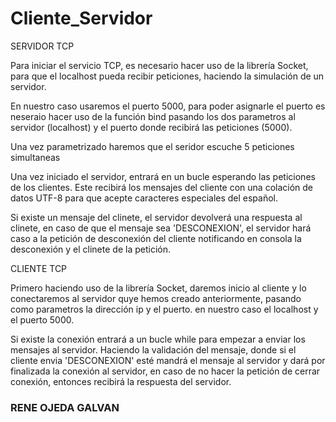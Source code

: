 # Cliente_Servidor


SERVIDOR TCP

Para iniciar el servicio TCP, es necesario hacer uso de la librería Socket, 
para que el localhost pueda recibir peticiones, haciendo la simulación de un servidor.

En nuestro caso usaremos el puerto 5000, para poder asignarle el puerto es neseraio hacer uso de la función bind pasando los dos parametros 
al servidor (localhost) y el puerto donde recibirá las peticiones (5000).

Una vez parametrizado haremos que el seridor escuche 5 peticiones simultaneas

Una vez iniciado el servidor, entrará en un bucle esperando las peticiones de los clientes.
Este recibirá los mensajes del cliente con una colación de datos UTF-8 para que acepte caracteres especiales del español.

Si existe un mensaje del clinete, el servidor devolverá una respuesta al clinete,
en caso de que el mensaje sea 'DESCONEXION', el servidor hará caso a la petición de desconexión del cliente notificando en consola la desconexión y 
el clinete de la petición.


CLIENTE TCP

Primero haciendo uso de la librería Socket, daremos inicio al cliente y lo conectaremos al servidor quye hemos creado anteriormente, pasando como parametros la dirección ip y el puerto.
en nuestro caso el localhost y el puerto 5000.

Si existe la conexión entrará a un bucle while para empezar a enviar los mensajes al servidor.
Haciendo la validación del mensaje, donde si el cliente envia 'DESCONEXION' esté mandrá el mensaje al servidor y dará por finalizada la conexión al servidor,
en caso de no hacer la petición de cerrar conexión, entonces recibirá la respuesta del servidor.


###     RENE OJEDA GALVAN    ###


